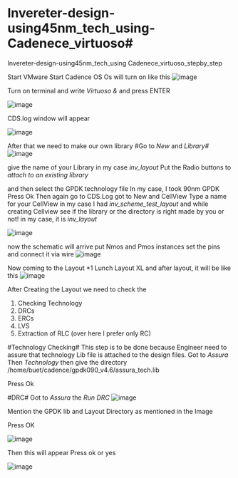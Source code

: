 # Invereter-design-using45nm_tech_using-Cadenece_virtuoso#
Invereter-design-using45nm_tech_using Cadenece_virtuoso_stepby_step

Start VMware
Start Cadence OS
Os will turn on 
like this 
![image](https://github.com/Caprio2000/Invereter-design-using45nm_tech_using-Cadenece_virtuoso/assets/71349997/7ab89cc7-40a3-4a79-8174-64c28d01d1f2)

Turn on terminal and write *Virtuoso &* and press ENTER

![image](https://github.com/Caprio2000/Invereter-design-using45nm_tech_using-Cadenece_virtuoso/assets/71349997/54391e9f-535b-4f2b-aa24-417a977ffee0)

CDS.log window will appear

![image](https://github.com/Caprio2000/Invereter-design-using45nm_tech_using-Cadenece_virtuoso/assets/71349997/28cc56bd-6ba9-49be-96fc-6dc1bb858e46)

After that we need to make our own library
#Go to *New* and *Library*# 
![image](https://github.com/Caprio2000/Invereter-design-using45nm_tech_using-Cadenece_virtuoso/assets/71349997/fcde9d7e-0372-4745-9ef1-a7dd8bb37035)

give the name of your Library in my case *inv_layout*
Put the Radio buttons to *attach to an existing library* 

and then select the GPDK technology file In my case, I took 90nm GPDK
Press Ok 
Then again go to CDS.Log
got to New and CellView
Type a name for your CellView in my case I had *inv_scheme_test_layout* and while creating Cellview  see if the library or the directory is right made by you or not! in my case, it is *inv_layout* 

![image](https://github.com/Caprio2000/Invereter-design-using45nm_tech_using-Cadenece_virtuoso/assets/71349997/904643c8-fabc-41f6-94f3-68d3b776038b)

now the schematic will arrive put Nmos and Pmos instances set the pins and connect it via wire
![image](https://github.com/Caprio2000/Invereter-design-using45nm_tech_using-Cadenece_virtuoso/assets/71349997/0bd97afd-1df8-496c-9929-2f43fc14eb8c)

Now coming to the Layout 
*1 Lunch Layout XL
and after layout, it will be like this 
![image](https://github.com/Caprio2000/Invereter-design-using45nm_tech_using-Cadenece_virtuoso/assets/71349997/ee2ff778-4ed7-4f82-b02d-cc9a8a29e610)

After Creating the Layout 
we need to check the 
1. Checking Technology 
2. DRCs
3. ERCs
4. LVS
5. Extraction of RLC (over here I prefer only RC)

#Technology Checking#
This step is to be done because Engineer need to assure that technology Lib file is attached to the design files.
Got to *Assura* Then *Technology* then give the directory 
/home/buet/cadence/gpdk090_v4.6/assura_tech.lib

Press Ok 

#DRC#
Got to *Assura* the *Run DRC*
![image](https://github.com/Caprio2000/Invereter-design-using45nm_tech_using-Cadenece_virtuoso/assets/71349997/b618c743-1c64-422f-8e49-103ad504e772)

Mention the GPDK lib and Layout Directory as mentioned in the Image

Press OK 

![image](https://github.com/Caprio2000/Invereter-design-using45nm_tech_using-Cadenece_virtuoso/assets/71349997/d4886e89-e20f-4aa3-9d3f-85782d6ea621)

Then this will appear Press ok or yes

![image](https://github.com/Caprio2000/Invereter-design-using45nm_tech_using-Cadenece_virtuoso/assets/71349997/18269a92-e5c4-420a-ac8a-a7d5338c454d)



